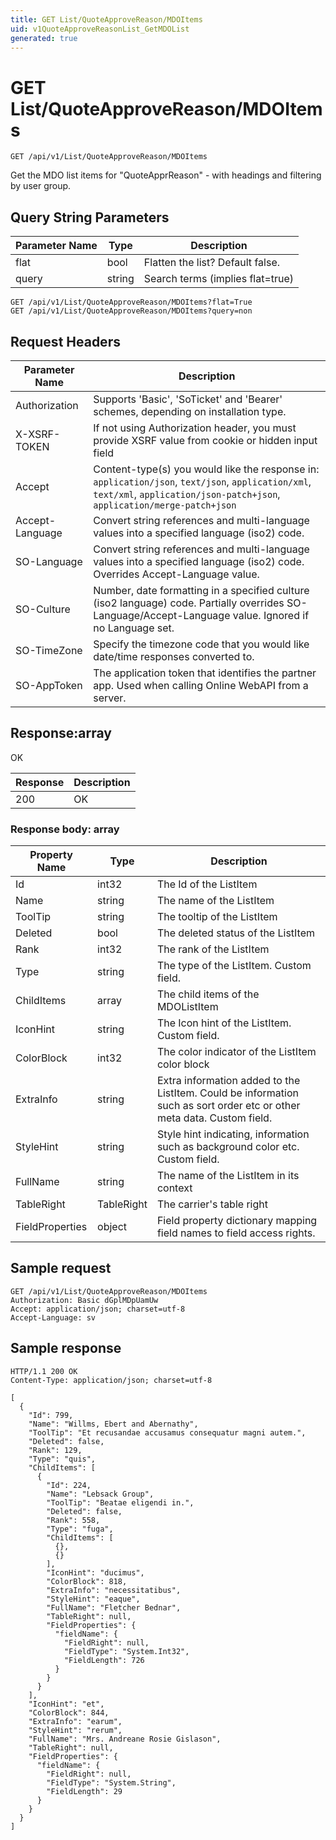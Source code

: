 ```yaml
---
title: GET List/QuoteApproveReason/MDOItems
uid: v1QuoteApproveReasonList_GetMDOList
generated: true
---
```


# GET List/QuoteApproveReason/MDOItems

```http
GET /api/v1/List/QuoteApproveReason/MDOItems
```

Get the MDO list items for "QuoteApprReason" - with headings and filtering by user group.







## Query String Parameters

| Parameter Name | Type |  Description |
|----------------|------|--------------|
| flat | bool |  Flatten the list? Default false. |
| query | string |  Search terms (implies flat=true) |

```http
GET /api/v1/List/QuoteApproveReason/MDOItems?flat=True
GET /api/v1/List/QuoteApproveReason/MDOItems?query=non
```


## Request Headers

| Parameter Name | Description |
|----------------|-------------|
| Authorization  | Supports 'Basic', 'SoTicket' and 'Bearer' schemes, depending on installation type. |
| X-XSRF-TOKEN   | If not using Authorization header, you must provide XSRF value from cookie or hidden input field |
| Accept         | Content-type(s) you would like the response in: `application/json`, `text/json`, `application/xml`, `text/xml`, `application/json-patch+json`, `application/merge-patch+json` |
| Accept-Language | Convert string references and multi-language values into a specified language (iso2) code. |
| SO-Language | Convert string references and multi-language values into a specified language (iso2) code. Overrides Accept-Language value. |
| SO-Culture | Number, date formatting in a specified culture (iso2 language) code. Partially overrides SO-Language/Accept-Language value. Ignored if no Language set. |
| SO-TimeZone | Specify the timezone code that you would like date/time responses converted to. |
| SO-AppToken | The application token that identifies the partner app. Used when calling Online WebAPI from a server. |


## Response:array

OK

| Response | Description |
|----------------|-------------|
| 200 | OK |

### Response body: array

| Property Name | Type |  Description |
|----------------|------|--------------|
| Id | int32 | The Id of the ListItem |
| Name | string | The name of the ListItem |
| ToolTip | string | The tooltip of the ListItem |
| Deleted | bool | The deleted status of the ListItem |
| Rank | int32 | The rank of the ListItem |
| Type | string | The type of the ListItem. Custom field. |
| ChildItems | array | The child items of the MDOListItem |
| IconHint | string | The Icon hint of the ListItem. Custom field. |
| ColorBlock | int32 | The color indicator of the ListItem color block |
| ExtraInfo | string | Extra information added to the ListItem. Could be information such as sort order etc or other meta data. Custom field. |
| StyleHint | string | Style hint indicating, information such as background color etc. Custom field. |
| FullName | string | The name of the ListItem in its context |
| TableRight | TableRight | The carrier's table right |
| FieldProperties | object | Field property dictionary mapping field names to field access rights. |

## Sample request

```http!
GET /api/v1/List/QuoteApproveReason/MDOItems
Authorization: Basic dGplMDpUamUw
Accept: application/json; charset=utf-8
Accept-Language: sv
```

## Sample response

```http_
HTTP/1.1 200 OK
Content-Type: application/json; charset=utf-8

[
  {
    "Id": 799,
    "Name": "Willms, Ebert and Abernathy",
    "ToolTip": "Et recusandae accusamus consequatur magni autem.",
    "Deleted": false,
    "Rank": 129,
    "Type": "quis",
    "ChildItems": [
      {
        "Id": 224,
        "Name": "Lebsack Group",
        "ToolTip": "Beatae eligendi in.",
        "Deleted": false,
        "Rank": 558,
        "Type": "fuga",
        "ChildItems": [
          {},
          {}
        ],
        "IconHint": "ducimus",
        "ColorBlock": 818,
        "ExtraInfo": "necessitatibus",
        "StyleHint": "eaque",
        "FullName": "Fletcher Bednar",
        "TableRight": null,
        "FieldProperties": {
          "fieldName": {
            "FieldRight": null,
            "FieldType": "System.Int32",
            "FieldLength": 726
          }
        }
      }
    ],
    "IconHint": "et",
    "ColorBlock": 844,
    "ExtraInfo": "earum",
    "StyleHint": "rerum",
    "FullName": "Mrs. Andreane Rosie Gislason",
    "TableRight": null,
    "FieldProperties": {
      "fieldName": {
        "FieldRight": null,
        "FieldType": "System.String",
        "FieldLength": 29
      }
    }
  }
]
```